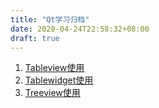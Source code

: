 ```yaml
---
title: "Qt学习归档"
date: 2020-04-24T22:58:32+08:00
draft: true
---
```


1. [Tableview使用](/post/qt/tableview)
2. [Tablewidget使用](post/qt/tablewidget)
3. [Treeview使用](/post/qt/treeview)
